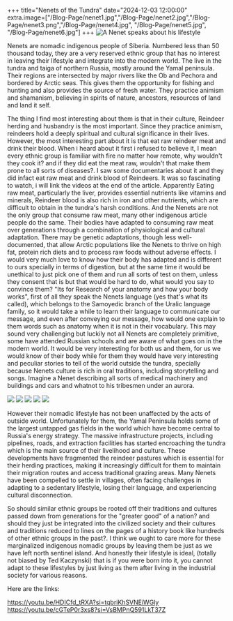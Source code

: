 +++
title="Nenets of the Tundra"
date="2024-12-03 12:00:00"
extra.image=["/Blog-Page/nenet1.jpg","/Blog-Page/nenet2.jpg","/Blog-Page/nenet3.png","/Blog-Page/nenet4.jpg", "/Blog-Page/nenet5.jpg", "/Blog-Page/nenet6.jpg"]
+++
![A Nenet speaks about his lifestyle](/Blog-Page/nenet6.jpg)

Nenets are nomadic indigenous people of Siberia. Numbered less than 50 thousand today, they are a very reserved ethnic group that has no interest in leaving their lifestyle and integrate into the modern world. The live in the tundra and taiga of northern Russia, mostly around the Yamal peninsula. Their regions are intersected by major rivers like the Ob and Pechora and bordered by Arctic seas. This gives them the opportunity for fishing and hunting and also provides the source of fresh water. They practice animism and shamanism, believing in spirits of nature, ancestors, resources of land and land it self. 


The thing I find most interesting about them is that in their culture, Reindeer herding and husbandry is the most important. Since they practice animism, reindeers hold a deeply spiritual and cultural significance in their lives. However, the most interesting part about it is that eat raw reindeer meat and drink their blood. When i heard about it first i refused to believe it, I mean every ethnic group is familiar with fire no matter how remote, why wouldn't they cook it? and if they did eat the meat raw, wouldn't that make them prone to all sorts of diseases?. I saw some documentaries about it and they did infact eat raw meat and drink blood of Reindeers. It was so fascinating to watch, i will link the videos at the end of the article. Apparently Eating raw meat, particularly the liver, provides essential nutrients like vitamins and minerals, Reindeer blood is also rich in iron and other nutrients, which are difficult to obtain in the tundra's harsh conditions. And the Nenets are not the only group that consume raw meat, many other indigenous article people do the same.
Their bodies have adapted to consuming raw meat over generations through a combination of physiological and cultural adaptation. There may be genetic adaptations, though less well-documented, that allow Arctic populations like the Nenets to thrive on high fat, protein rich diets and to process raw foods without adverse effects. I would very much love to know how their body has adapted and is different to ours specially in terms of digestion, but at the same time it would be unethical to just pick one of them and run all sorts of test on them, unless they consent that is but that would be hard to do, what would you say to convince them? "Its for Research of your anatomy and how your body works", first of all they speak the Nenets language (yes that's what its called), which belongs to the Samoyedic branch of the Uralic language family, so it would take a while to learn their language to communicate our message, and even after conveying our message, how would one explain to them words such as anatomy when it is not in their vocabulary. This may sound very challenging but luckily not all Nenets are completely primitive, some have attended Russian schools and are aware of what goes on in the modern world. It would be very interesting for both us and them, for us we would know of their body while for them they would have very interesting and peculiar stories to tell of the world outside the tundra, specially because Nenets culture is rich in oral traditions, including storytelling and songs. Imagine a Nenet describing all sorts of medical machinery and buildings and cars and whatnot to his tribesmen under an aurora.

![](/Blog-Page/nenet1.jpg)
![](/Blog-Page/nenet2.jpg)
![](/Blog-Page/nenet3.png)
![](/Blog-Page/nenet4.jpg)
![](/Blog-Page/nenet5.jpg)

However their nomadic lifestyle has not been unaffected by the acts of outside world. Unfortunately for them, the Yamal Peninsula holds some of the largest untapped gas fields in the world which have become central to Russia's energy strategy. The massive infrastructure projects, including pipelines, roads, and extraction facilities has started encroaching the tundra which is the main source of their livelihood and culture. These developments have fragmented the reindeer pastures which is essential for their herding practices, making it increasingly difficult for them to maintain their migration routes and access traditional grazing areas. Many Nenets have been compelled to settle in villages, often facing challenges in adapting to a sedentary lifestyle, losing their language, and experiencing cultural disconnection. 


So should similar ethnic groups be rooted off their traditions and cultures passed down from generations for the "greater good" of a nation? and should they just be integrated into the civilized society and their cultures and traditions reduced to lines on the pages of a history book like hundreds of other ethnic groups in the past?. I think we ought to care more for these marginalized indigenous nomadic groups by leaving them be just as we have left north sentinel island. And honestly their lifestyle is ideal, (totally not biased by Ted Kaczynski) that is if you were born into it, you cannot adapt to these lifestyles by just living as them after living in the industrial society for various reasons. 



Here are the links:

https://youtu.be/HDICfd_tRXA?si=tqbriKhSVNEiWGly
https://youtu.be/cGTeP0r3xs8?si=VsBMPnQ591LkT37Z




